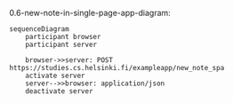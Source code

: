 0.6-new-note-in-single-page-app-diagram:

```mermaid
sequenceDiagram
    participant browser
    participant server
    
    browser->>server: POST https://studies.cs.helsinki.fi/exampleapp/new_note_spa
    activate server
    server-->>browser: application/json
    deactivate server
    
```
